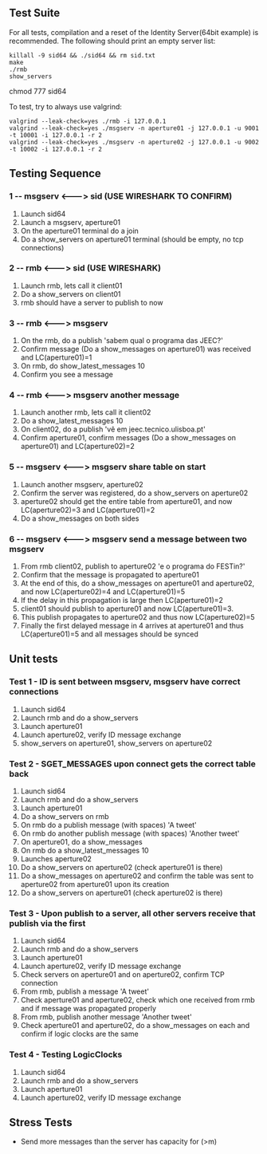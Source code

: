 ## Test Suite

For all tests, compilation and a reset of the Identity Server(64bit example) is recommended. The following should print an empty server list:

```
killall -9 sid64 && ./sid64 && rm sid.txt
make
./rmb
show_servers
```

chmod 777 sid64

To test, try to always use valgrind:

```
valgrind --leak-check=yes ./rmb -i 127.0.0.1
valgrind --leak-check=yes ./msgserv -n aperture01 -j 127.0.0.1 -u 9001 -t 10001 -i 127.0.0.1 -r 2
valgrind --leak-check=yes ./msgserv -n aperture02 -j 127.0.0.1 -u 9002 -t 10002 -i 127.0.0.1 -r 2
```

## Testing Sequence

### 1 -- msgserv <---> sid (USE WIRESHARK TO CONFIRM)

1. Launch sid64
2. Launch a msgserv, aperture01
3. On the aperture01 terminal do a join
4. Do a show_servers on aperture01 terminal (should be empty, no tcp connections)

### 2 -- rmb <---> sid (USE WIRESHARK)

1. Launch rmb, lets call it client01
2. Do a show_servers on client01
3. rmb should have a server to publish to now

### 3 -- rmb <---> msgserv 

1. On the rmb, do a publish 'sabem qual o programa das JEEC?'
2. Confirm message (Do a show_messages on aperture01) was received and LC(aperture01)=1
3. On rmb, do show_latest_messages 10
4. Confirm you see a message

### 4 -- rmb <---> msgserv another message

1. Launch another rmb, lets call it client02
2. Do a show_latest_messages 10
3. On client02, do a publish 'vê em jeec.tecnico.ulisboa.pt'
4. Confirm aperture01, confirm messages (Do a show_messages on aperture01) and LC(aperture02)=2

### 5 -- msgserv <---> msgserv share table on start

1. Launch another msgserv, aperture02
2. Confirm the server was registered, do a show_servers on aperture02
3. aperture02 should get the entire table from aperture01, and now LC(aperture02)=3 and LC(aperture01)=2
4. Do a show_messages on both sides

### 6 -- msgserv <---> msgserv send a message between two msgserv

1. From rmb client02, publish to aperture02 'e o programa do FESTin?'
2. Confirm that the message is propagated to aperture01
3. At the end of this, do a show_messages on aperture01 and aperture02, and now LC(aperture02)=4 and LC(aperture01)=5
4. If the delay in this propagation is large then LC(aperture01)=2
5. client01 should publish to aperture01 and now LC(aperture01)=3.
6. This publish propagates to aperture02 and thus now LC(aperture02)=5
7. Finally the first delayed message in 4 arrives at aperture01 and thus LC(aperture01)=5 and all messages should be synced

## Unit tests

### Test 1 - ID is sent between msgserv, msgserv have correct connections

1. Launch sid64
2. Launch rmb and do a show_servers
3. Launch aperture01
4. Launch aperture02, verify ID message exchange
5. show_servers on aperture01, show_servers on aperture02

### Test 2 - SGET_MESSAGES upon connect gets the correct table back

1. Launch sid64
2. Launch rmb and do a show_servers
3. Launch aperture01
4. Do a show_servers on rmb
5. On rmb do a publish message (with spaces) 'A tweet'
6. On rmb do another publish message (with spaces) 'Another tweet'
7. On aperture01, do a show_messages
8. On rmb do a show_latest_messages 10
9. Launches aperture02
10. Do a show_servers on aperture02 (check aperture01 is there)
11. Do a show_messages on aperture02 and confirm the table was sent to aperture02 from aperture01 upon its creation
12. Do a show_servers on aperture01 (check aperture02 is there)

### Test 3 - Upon publish to a server, all other servers receive that publish via the first

1. Launch sid64
2. Launch rmb and do a show_servers
3. Launch aperture01
4. Launch aperture02, verify ID message exchange
5. Check servers on aperture01 and on aperture02, confirm TCP connection
6. From rmb, publish a message 'A tweet'
7. Check aperture01 and aperture02, check which one received from rmb and if message was propagated properly
8. From rmb, publish another message 'Another tweet'
9. Check aperture01 and aperture02, do a show_messages on each and confirm if logic clocks are the same

### Test 4 - Testing LogicClocks

1. Launch sid64
2. Launch rmb and do a show_servers
3. Launch aperture01
4. Launch aperture02, verify ID message exchange

## Stress Tests

* Send more messages than the server has capacity for (>m)
